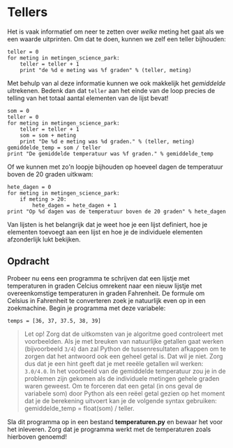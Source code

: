 # Tellers

Het is vaak informatief om neer te zetten over *welke* meting het gaat als we een waarde uitprinten. Om dat te doen, kunnen we zelf een teller bijhouden:

    teller = 0
    for meting in metingen_science_park:
        teller = teller + 1
        print "de %d e meting was %f graden" % (teller, meting)

Met behulp van al deze informatie kunnen we ook makkelijk het *gemiddelde* uitrekenen. Bedenk dan dat `teller` aan het einde van de loop precies de telling van het totaal aantal elementen van de lijst bevat!

    som = 0
    teller = 0
    for meting in metingen_science_park:
        teller = teller + 1
        som = som + meting
        print "De %d e meting was %d graden." % (teller, meting)
    gemiddelde_temp = som / teller
    print "De gemiddelde temperatuur was %f graden." % gemiddelde_temp

Of we kunnen met zo'n loopje bijhouden op hoeveel dagen de temperatuur boven de 20 graden uitkwam:

    hete_dagen = 0
    for meting in metingen_science_park:
        if meting > 20:
            hete_dagen = hete_dagen + 1
    print "Op %d dagen was de temperatuur boven de 20 graden" % hete_dagen

Van lijsten is het belangrijk dat je weet hoe je een lijst definiert, hoe je elementen toevoegt aan een lijst en hoe je de individuele elementen afzonderlijk lukt bekijken.

## Opdracht

Probeer nu eens een programma te schrijven dat een lijstje met temperaturen in graden Celcius omrekent naar een nieuw lijstje met overeenkomstige temperaturen in graden Fahrenheit. De formule om Celsius in Fahrenheit te converteren zoek je natuurlijk even op in een zoekmachine. Begin je programma met deze variabele:

	temps = [36, 37, 37.5, 38, 39]

> Let op! Zorg dat de uitkomsten van je algoritme goed controleert met voorbeelden. Als je met breuken van natuurlijke getallen gaat werken (bijvoorbeeld `3/4`) dan zal Python de tussenresultaten afkappen om te zorgen dat het antwoord ook een geheel getal is. Dat wil je niet. Zorg dus dat je een hint geeft dat je met reeële getallen wil werken: `3.0/4.0`.
In het voorbeeld van de gemiddelde temperatuur zou je in de problemen zijn gekomen als de individuele metingen gehele graden waren geweest. Om te forceren dat een getal (in ons geval de variabele som) door Python als een reëel getal gezien op het moment dat je de berekening uitvoert kan je de volgende syntax gebruiken: gemiddelde_temp = float(som) / teller.

Sla dit programma op in een bestand **temperaturen.py** en bewaar het voor het inleveren. Zorg dat je programma werkt met de temperaturen zoals hierboven genoemd!
